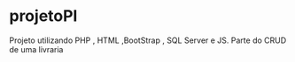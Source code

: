 # projetoPI
 Projeto utilizando PHP , HTML ,BootStrap , SQL Server e JS. Parte do CRUD de uma livraria
